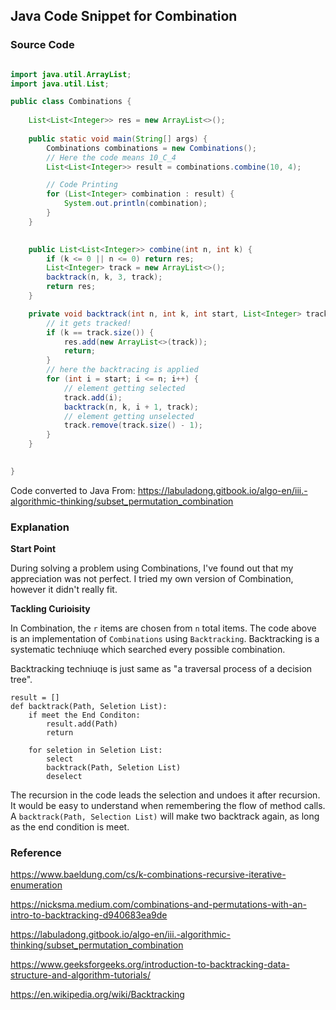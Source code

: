## Java Code Snippet for Combination

### Source Code

```java

import java.util.ArrayList;
import java.util.List;

public class Combinations {
	
	List<List<Integer>> res = new ArrayList<>();
	
	public static void main(String[] args) {
        Combinations combinations = new Combinations();
        // Here the code means 10_C_4
        List<List<Integer>> result = combinations.combine(10, 4);

        // Code Printing
        for (List<Integer> combination : result) {
            System.out.println(combination);
        }
    }
    

    public List<List<Integer>> combine(int n, int k) {
        if (k <= 0 || n <= 0) return res;
        List<Integer> track = new ArrayList<>();
        backtrack(n, k, 3, track);
        return res;
    }

    private void backtrack(int n, int k, int start, List<Integer> track) {
        // it gets tracked!
        if (k == track.size()) {
            res.add(new ArrayList<>(track));
            return;
        }
        // here the backtracing is applied 
        for (int i = start; i <= n; i++) {
            // element getting selected
            track.add(i);
            backtrack(n, k, i + 1, track);
            // element getting unselected
            track.remove(track.size() - 1);
        }
    }

    
}

```
Code converted to Java From: 
https://labuladong.gitbook.io/algo-en/iii.-algorithmic-thinking/subset_permutation_combination

### Explanation

**Start Point**

During solving a problem using Combinations, I've found out that my appreciation was not perfect. I tried my own version of Combination, however it didn't really fit.

**Tackling Curioisity**

In Combination, the `r` items are chosen from `n` total items. The code above is an implementation of `Combinations` using `Backtracking`. Backtracking is a systematic techniuqe which searched every possible combination.

Backtracking techniuqe is just same as "a traversal process of a decision tree". 

```
result = []
def backtrack(Path, Seletion List):
    if meet the End Conditon:
        result.add(Path)
        return
    
    for seletion in Seletion List:
        select
        backtrack(Path, Seletion List)
        deselect
```

The recursion in the code leads the selection and undoes it after recursion. It would be easy to understand when remembering the flow of method calls. A `backtrack(Path, Selection List)` will make two backtrack again, as long as the end condition is meet.


### Reference

https://www.baeldung.com/cs/k-combinations-recursive-iterative-enumeration

https://nicksma.medium.com/combinations-and-permutations-with-an-intro-to-backtracking-d940683ea9de

https://labuladong.gitbook.io/algo-en/iii.-algorithmic-thinking/subset_permutation_combination

https://www.geeksforgeeks.org/introduction-to-backtracking-data-structure-and-algorithm-tutorials/

https://en.wikipedia.org/wiki/Backtracking